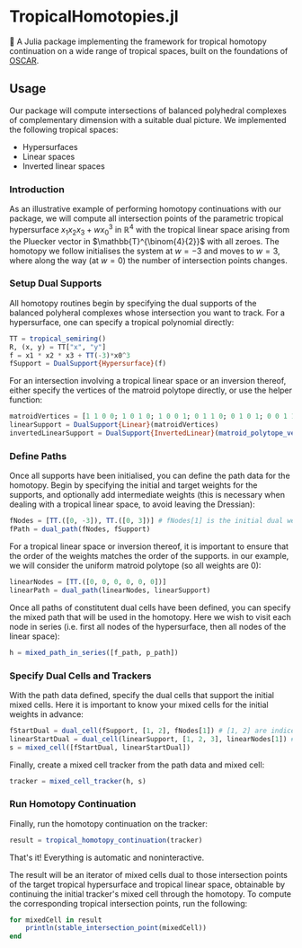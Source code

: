# TropicalHomotopies.jl
🚀 A Julia package implementing the framework for tropical homotopy continuation on a wide range of tropical spaces, built on the foundations of [OSCAR](https://github.com/oscar-system/Oscar.jl).
## Usage
Our package will compute intersections of balanced polyhedral complexes of complementary dimension with a suitable dual picture. We implemented the following tropical spaces:
- Hypersurfaces
- Linear spaces
- Inverted linear spaces
### Introduction
As an illustrative example of performing homotopy continuations with our package, we will compute all intersection points of the parametric tropical hypersurface $x_1x_2x_3 + wx_0^3$ in $\mathbb{R}^4$ with the tropical linear space arising from the Pluecker vector in $\mathbb{T}^{\binom{4}{2}}$ with all zeroes. The homotopy we follow initialises the system at $w=-3$ and moves to $w=3$, where along the way (at $w = 0$) the number of intersection points changes.
### Setup Dual Supports
All homotopy routines begin by specifying the dual supports of the balanced polyheral complexes whose intersection you want to track. For a hypersurface, one can specify a tropical polynomial directly:
```julia
TT = tropical_semiring()
R, (x, y) = TT["x", "y"]
f = x1 * x2 * x3 + TT(-3)*x0^3
fSupport = DualSupport{Hypersurface}(f)
```
For an intersection involving a tropical linear space or an inversion thereof, either specify the vertices of the matroid polytope directly, or use the helper function:
```julia
matroidVertices = [1 1 0 0; 1 0 1 0; 1 0 0 1; 0 1 1 0; 0 1 0 1; 0 0 1 1]
linearSupport = DualSupport{Linear}(matroidVertices)
invertedLinearSupport = DualSupport{InvertedLinear}(matroid_polytope_vertices(4, 2))
```
### Define Paths
Once all supports have been initialised, you can define the path data for the homotopy. Begin by specifying the initial and target weights for the supports, and optionally add intermediate weights (this is necessary when dealing with a tropical linear space, to avoid leaving the Dressian):
```julia
fNodes = [TT.([0, -3]), TT.([0, 3])] # fNodes[1] is the initial dual weight vector
fPath = dual_path(fNodes, fSupport)
```
For a tropical linear space or inversion thereof, it is important to ensure that the order of the weights matches the order of the supports. in our example, we will consider the uniform matroid polytope (so all weights are 0):
```julia
linearNodes = [TT.([0, 0, 0, 0, 0, 0])]
linearPath = dual_path(linearNodes, linearSupport)
```
Once all paths of constitutent dual cells have been defined, you can specify the mixed path that will be used in the homotopy. Here we wish to visit each node in series (i.e. first all nodes of the hypersurface, then all nodes of the linear space):
```julia
h = mixed_path_in_series([f_path, p_path])
```
### Specify Dual Cells and Trackers
With the path data defined, specify the dual cells that support the initial mixed cells. Here it is important to know your mixed cells for the initial weights in advance:
```julia
fStartDual = dual_cell(fSupport, [1, 2], fNodes[1]) # [1, 2] are indices of fSupport that make up this dual cell
linearStartDual = dual_cell(linearSupport, [1, 2, 3], linearNodes[1]) # [1, 2, 3] are indices that make up a loopless facet
s = mixed_cell([fStartDual, linearStartDual])
```
Finally, create a mixed cell tracker from the path data and mixed cell:
```julia
tracker = mixed_cell_tracker(h, s)
```
### Run Homotopy Continuation
Finally, run the homotopy continuation on the tracker:
```julia
result = tropical_homotopy_continuation(tracker)
```
That's it! Everything is automatic and noninteractive.

The result will be an iterator of mixed cells dual to those intersection points of the target tropical hypersurface and tropical linear space, obtainable by continuing the initial tracker's mixed cell through the homotopy. To compute the corresponding tropical intersection points, run the following:
```julia
for mixedCell in result
    println(stable_intersection_point(mixedCell))
end
```